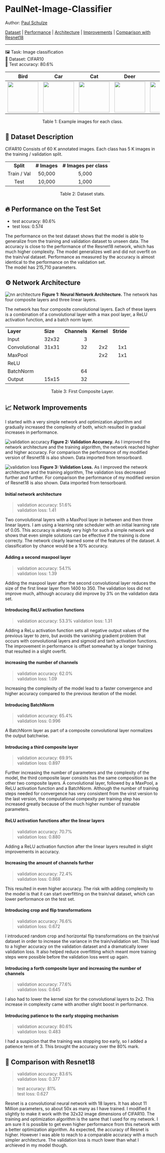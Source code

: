 # PaulNet-Image-Classifier

Author: [Paul Schulze]("schulze-paul.github.io")




[Dataset](#-dataset-description) | [Performance](#-performance-on-the-test-set) | [Architecture](#%EF%B8%8F-network-architecture) | [Improvements](#-network-improvements) | [Comparison with Resnet18](#-comparison-with-resnet18)

---

🖼️ Task: Image classification  
💾 Dataset: CIFAR10   
🎯 Test accuracy: 80.6%  


Bird             | Car             | Cat             | Deer             | Dog             | Frog             | Horse             | Plane             | Ship             | Truck
:-------------------------:|:-------------------------:|:-------------------------:|:-------------------------:|:-------------------------:|:-------------------------:|:-------------------------:|:-------------------------:|:-------------------------:|:-------------------------:
<img src="https://github.com/schulze-paul/PaulNet-Image-Classifier/blob/main/images/Examples/bird.png?raw=true" width=100>  |  <img src="https://github.com/schulze-paul/PaulNet-Image-Classifier/blob/main/images/Examples/car.png?raw=true" width=100>|  <img src="https://github.com/schulze-paul/PaulNet-Image-Classifier/blob/main/images/Examples/cat.png?raw=true" width=100>|  <img src="https://github.com/schulze-paul/PaulNet-Image-Classifier/blob/main/images/Examples/deer.png?raw=true" width=100>|  <img src="https://github.com/schulze-paul/PaulNet-Image-Classifier/blob/main/images/Examples/dog.png?raw=true" width=100>|  <img src="https://github.com/schulze-paul/PaulNet-Image-Classifier/blob/main/images/Examples/frog.png?raw=true" width=100>|  <img src="https://github.com/schulze-paul/PaulNet-Image-Classifier/blob/main/images/Examples/horse.png?raw=true" width=100>|  <img src="https://github.com/schulze-paul/PaulNet-Image-Classifier/blob/main/images/Examples/plane.png?raw=true" width=100>|  <img src="https://github.com/schulze-paul/PaulNet-Image-Classifier/blob/main/images/Examples/ship.png?raw=true" width=100>|  <img src="https://github.com/schulze-paul/PaulNet-Image-Classifier/blob/main/images/Examples/truck.png?raw=true" width=100>
<p align='center'>Table 1: Example images for each class.</p>


## 📰 Dataset Description

CIFAR10 Consists of 60 K annotated images. Each class has 5 K images in the training / validation split. 

<table align='center'> 
  <tr>
    <td align='center'><b>Split</b></td>
    <td align='center'><b># Images</b></td>
    <td align='center'><b># Images per class</b></td>
  </tr>
  <tr>
    <td align='center'>Train / Val</td>
    <td align='center'>50,000</td>
    <td align='center'>5,000</td>
  </tr>
  <tr>
    <td align='center'>Test</td>
    <td align='center'>10,000</td>
    <td align='center'>1,000</td>
  </tr>
</table>
<p align='center'>Table 2: Dataset stats.</p>




## 🔥 Performance on the Test Set

- test accuracy: 80.6%  
- test loss: 0.574

The performance on the test dataset shows that the model is able to generalize from the training and validation dataset to unseen data. The accuracy is close to the performance of the Resnet18 network, which has much higher complexity.
The model generalizes well and did not overfit on the train/val dataset. Performance as measured by the accuracy is almost identical to the performance on the validation set.  
The model has 215,710 parameters.

## ⚙️ Network Architecture

![nn architecture](https://github.com/schulze-paul/PaulNet-Image-Classifier/blob/main/images/nn_architecture.png?raw=true)
**Figure 1: Neural Network Architecture.** The network has four composite layers and three linear layers. 


The network has four composite convolutional layers. Each of these layers is a combination of a convolutional layer with a max pool layer, a ReLU activation function, and a batch norm layer. 


<table align='center'> 
  <tr>
    <td><b>Layer</b></td>
    <td><b>Size</b></td>
    <td><b>Channels</b></td>
    <td><b>Kernel</b></td>
    <td><b>Stride</b></td>
  </tr>
  <tr>
    <td align=>Input</td>
    <td align='right'>32x32</td>
    <td align='right'>3</td>
    <td align='right'> </td>
    <td align='right'> </td>
  </tr>
  <tr>
    <td align=>Convolutional</td>
    <td align='right'>31x31</td>
    <td align='right'>32</td>
    <td align='right'>2x2</td>
    <td align='right'>1x1</td>
  </tr>
 
  <tr>
    <td align=>MaxPool</td>
    <td align='right'> </td>
    <td align='right'> </td>
    <td align='right'>2x2</td>
    <td align='right'>1x1</td>
  </tr>
 
  <tr>
    <td align=>ReLU</td>
    <td align='right'> </td>
    <td align='right'> </td>
    <td align='right'> </td>
    <td align='right'> </td>
  </tr>
 
  <tr>
    <td align=>BatchNorm</td>
    <td align='right'> </td>
    <td align='right'>64</td>
    <td align='right'> </td>
    <td align='right'> </td>
  </tr>
 
  <tr>
    <td align=>Output</td>
    <td align='right'>15x15</td>
    <td align='right'>32</td>
    <td align='right'> </td>
    <td align='right'> </td>
  </tr>
 
</table>
<p align='center'>Table 3: First Composite Layer.</p>

## 📈 Network Improvements

I started with a very simple network and optimization algorithm and gradually increased the complexity of both, which resulted in gradual increases in performance.

![validation accuracy](https://github.com/schulze-paul/ML-image-classification/blob/main/images/val_acc_grey.png?raw=true)
**Figure 2: Validation Accuracy.** As I improved the network architecture and the training algorithm, the network reached higher and higher accuracy. For comparison the performance of my modified version of  Resnet18 is also shown. Data imported from tensorboard.


![validation loss](https://github.com/schulze-paul/ML-image-classification/blob/main/images/val_loss_grey.png?raw=true)
**Figure 3: Validation Loss.** As I improved the network architecture and the training algorithm, The validation loss decreased further and further. For comparison the performance of my modified version of Resnet18 is also shown. Data imported from tensorboard.

#### Initial network architecture 
> validation accuracy: 51.6%  
> validation loss: 1.41  

Two convolutional layers with a MaxPool layer in between and then three linear layers. I am using a learning rate scheduler with an initial learning rate of 0.05. 
This accuracy is already very high for such a simple network and shows that even simple solutions can be effective if the training is done correcty. The network clearly learned some of the features of the dataset. A classification by chance would be a 10% accuracy.

#### Adding a second maxpool layer
> validation accuracy: 54.1%  
> validation loss: 1.39  

Adding the maxpool layer after the second convolutional layer reduces the size of the first linear layer from 1400 to 350.
The validation loss did not improve much, although accuracy did improve by 3% on the validation data set.

#### Introducing ReLU activation functions
> validation accuracy: 53.3%
> validation loss: 1.31 

Adding a ReLu activation function sets all negative output values of the previous layer to zero, but avoids the vanishing gradient problem that occurs with convolutional layers and sigmoid and tanh activation functions.  
The improvement in performance is offset somewhat by a longer training that resulted in a slight overfit.

#### increasing the number of channels
> validation accuracy: 62.0%  
> validation loss: 1.09 

Increasing the complexity of the model lead to a faster convergence and higher accuracy compared to the previous iteration of the model. 

#### Introducing BatchNorm
> validation accuracy: 65.4%  
> validation loss: 0.996  

A BatchNorm layer as part of a composite convolutional layer normalizes the output batchwise. 

#### Introducing a third composite layer
> validation accuracy: 69.9%  
> validation loss: 0.897  

Further increasing the number of parameters and the complexity of the model, the third composite layer consists has the same composition as the other two composite layers. A convolutional layer, followed by a MaxPool, a ReLU activation function and a BatchNorm. Although the number of training steps needed for convergence has very consistent from the virst version to the last version, the computational compexity per training step has increased greatly because of the much higher number of trainable parameters.

#### ReLU activation functions after the linear layers
> validation accuracy: 70.7%  
> validation loss: 0.880  

Adding a ReLU activation function after the linear layers resulted in slight improvements in accuracy.

#### Increasing the amount of channels further 
> validation accuracy: 72.4%  
> validation loss: 0.868  

This resulted in even higher accuracy. The risk with adding complexity to the model is that it can start overfitting on the train/val dataset, which can lower performance on the test set.

#### Introducing crop and flip transformations
> validation accuracy: 76.6%  
> validation loss: 0.672  

I introduced random crop and horizontal flip transformations on the train/val dataset in order to increase the variance in the train/validation set. This lead to a higher accuracy on the validation dataset and a dramatically lower validation loss. It also helped reduce overfitting which meant more training steps were possible before the validation loss went up again.

#### Introducing a forth composite layer and increasing the number of channels
> validation accuracy: 77.6%  
> validation loss: 0.645

I also had to lower the kernel size for the convolutional layers to 2x2.
This increase in complexity came with another slight boost in performance.

#### Introducing patience to the early stopping mechanism
> validation accuracy: 80.6%  
> validation loss: 0.483

I had a suspicion that the training was stopping _too_ early, so I added a patience term of 3. This brought the accuracy over the 80% mark.

## 🔬 Comparison with Resnet18 
> validation accuracy: 83.6%  
> validation loss: 0.377

> test accuracy: 81%  
> test loss: 0.627

Resnet is a convolutional neural network with 18 layers. It has about 11 Million parameters, so about 50x as many as I have trained. I modified it slightly to make it work with the 32x32 image dimensions of CIFAR10. The training and optimization algorithm is the same that I used for my network. I am sure it is possible to get even higher performance from this network with a better optimization algorithm.
As expected, the accuracy of Resnet is higher. However I was able to reach to a comparable accuracy with a much simpler architecture. 
The validation loss is much lower than what I archieved in my model though.
